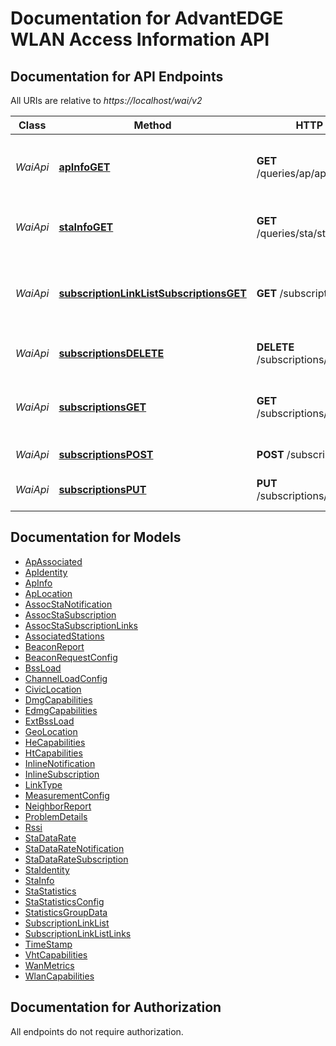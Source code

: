 # Documentation for AdvantEDGE WLAN Access Information API

<a name="documentation-for-api-endpoints"></a>
## Documentation for API Endpoints

All URIs are relative to *https://localhost/wai/v2*

Class | Method | HTTP request | Description
------------ | ------------- | ------------- | -------------
*WaiApi* | [**apInfoGET**](Apis/WaiApi.md#apinfoget) | **GET** /queries/ap/ap_information | Retrieve information on existing Access Points
*WaiApi* | [**staInfoGET**](Apis/WaiApi.md#stainfoget) | **GET** /queries/sta/sta_information | Retrieve information on existing Stations
*WaiApi* | [**subscriptionLinkListSubscriptionsGET**](Apis/WaiApi.md#subscriptionlinklistsubscriptionsget) | **GET** /subscriptions | Retrieve information on subscriptions for notifications
*WaiApi* | [**subscriptionsDELETE**](Apis/WaiApi.md#subscriptionsdelete) | **DELETE** /subscriptions/{subscriptionId} | Cancel an existing subscription
*WaiApi* | [**subscriptionsGET**](Apis/WaiApi.md#subscriptionsget) | **GET** /subscriptions/{subscriptionId} | Retrieve information on current specific subscription
*WaiApi* | [**subscriptionsPOST**](Apis/WaiApi.md#subscriptionspost) | **POST** /subscriptions | Create a new subscription
*WaiApi* | [**subscriptionsPUT**](Apis/WaiApi.md#subscriptionsput) | **PUT** /subscriptions/{subscriptionId} | Modify an existing subscription


<a name="documentation-for-models"></a>
## Documentation for Models

 - [ApAssociated](./Models/ApAssociated.md)
 - [ApIdentity](./Models/ApIdentity.md)
 - [ApInfo](./Models/ApInfo.md)
 - [ApLocation](./Models/ApLocation.md)
 - [AssocStaNotification](./Models/AssocStaNotification.md)
 - [AssocStaSubscription](./Models/AssocStaSubscription.md)
 - [AssocStaSubscriptionLinks](./Models/AssocStaSubscriptionLinks.md)
 - [AssociatedStations](./Models/AssociatedStations.md)
 - [BeaconReport](./Models/BeaconReport.md)
 - [BeaconRequestConfig](./Models/BeaconRequestConfig.md)
 - [BssLoad](./Models/BssLoad.md)
 - [ChannelLoadConfig](./Models/ChannelLoadConfig.md)
 - [CivicLocation](./Models/CivicLocation.md)
 - [DmgCapabilities](./Models/DmgCapabilities.md)
 - [EdmgCapabilities](./Models/EdmgCapabilities.md)
 - [ExtBssLoad](./Models/ExtBssLoad.md)
 - [GeoLocation](./Models/GeoLocation.md)
 - [HeCapabilities](./Models/HeCapabilities.md)
 - [HtCapabilities](./Models/HtCapabilities.md)
 - [InlineNotification](./Models/InlineNotification.md)
 - [InlineSubscription](./Models/InlineSubscription.md)
 - [LinkType](./Models/LinkType.md)
 - [MeasurementConfig](./Models/MeasurementConfig.md)
 - [NeighborReport](./Models/NeighborReport.md)
 - [ProblemDetails](./Models/ProblemDetails.md)
 - [Rssi](./Models/Rssi.md)
 - [StaDataRate](./Models/StaDataRate.md)
 - [StaDataRateNotification](./Models/StaDataRateNotification.md)
 - [StaDataRateSubscription](./Models/StaDataRateSubscription.md)
 - [StaIdentity](./Models/StaIdentity.md)
 - [StaInfo](./Models/StaInfo.md)
 - [StaStatistics](./Models/StaStatistics.md)
 - [StaStatisticsConfig](./Models/StaStatisticsConfig.md)
 - [StatisticsGroupData](./Models/StatisticsGroupData.md)
 - [SubscriptionLinkList](./Models/SubscriptionLinkList.md)
 - [SubscriptionLinkListLinks](./Models/SubscriptionLinkListLinks.md)
 - [TimeStamp](./Models/TimeStamp.md)
 - [VhtCapabilities](./Models/VhtCapabilities.md)
 - [WanMetrics](./Models/WanMetrics.md)
 - [WlanCapabilities](./Models/WlanCapabilities.md)


<a name="documentation-for-authorization"></a>
## Documentation for Authorization

All endpoints do not require authorization.
